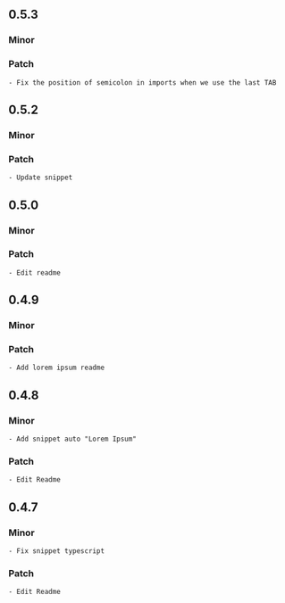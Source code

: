 ## 0.5.3

### Minor

### Patch

    - Fix the position of semicolon in imports when we use the last TAB

## 0.5.2

### Minor

### Patch
    
    - Update snippet


## 0.5.0

### Minor

### Patch
    
    - Edit readme



## 0.4.9

### Minor

### Patch
    
    - Add lorem ipsum readme



## 0.4.8

### Minor

    - Add snippet auto "Lorem Ipsum" 

### Patch
    
    - Edit Readme



## 0.4.7

### Minor

    - Fix snippet typescript

### Patch

    - Edit Readme



